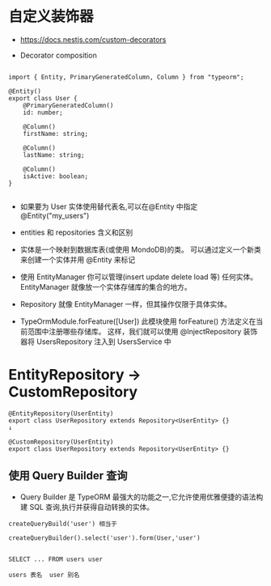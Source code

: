 # 自定义装饰器

- https://docs.nestjs.com/custom-decorators

* Decorator composition

```

import { Entity, PrimaryGeneratedColumn, Column } from "typeorm";

@Entity()
export class User {
    @PrimaryGeneratedColumn()
    id: number;

    @Column()
    firstName: string;

    @Column()
    lastName: string;

    @Column()
    isActive: boolean;
}


```

- 如果要为 User 实体使用替代表名,可以在@Entity 中指定 @Entity("my_users")

* entities 和 repositories 含义和区别
* 实体是一个映射到数据库表(或使用 MondoDB)的类。 可以通过定义一个新类来创建一个实体并用 @Entity 来标记

* 使用 EntityManager 你可以管理(insert update delete load 等) 任何实体。EntityManager 就像放一个实体存储库的集合的地方。
* Repository 就像 EntityManager 一样，但其操作仅限于具体实体。

* TypeOrmModule.forFeature([User]) 此模块使用 forFeature() 方法定义在当前范围中注册哪些存储库。 这样，我们就可以使用 @InjectRepository 装饰器将 UsersRepository 注入到 UsersService 中

# EntityRepository -> CustomRepository

```
@EntityRepository(UserEntity)
export class UserRepository extends Repository<UserEntity> {}
↓

@CustomRepository(UserEntity)
export class UserRepository extends Repository<UserEntity> {}

```

## 使用 Query Builder 查询

- Query Builder 是 TypeORM 最强大的功能之一,它允许使用优雅便捷的语法构建 SQL 查询,执行并获得自动转换的实体。

```
createQueryBuild('user') 相当于

createQueryBuilder().select('user').form(User,'user')


SELECT ... FROM users user

users 表名  user 别名
```
